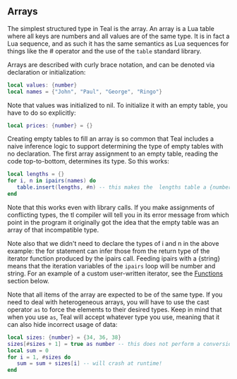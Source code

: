 ## Arrays

The simplest structured type in Teal is the array. An array is a Lua table where
all keys are numbers and all values are of the same type. It is in fact a Lua
sequence, and as such it has the same semantics as Lua sequences for things
like the # operator and the use of the `table` standard library.

Arrays are described with curly brace notation, and can be denoted via
declaration or initialization:

```lua
local values: {number}
local names = {"John", "Paul", "George", "Ringo"}
```

Note that values was initialized to nil. To initialize it with an empty table,
you have to do so explicitly:

```lua
local prices: {number} = {}
```

Creating empty tables to fill an array is so common that Teal includes a naive
inference logic to support determining the type of empty tables with no
declaration. The first array assignment to an empty table, reading the code
top-to-bottom, determines its type. So this works:

```lua
local lengths = {}
for i, n in ipairs(names) do
   table.insert(lengths, #n) -- this makes the  lengths table a {number}
end
```

Note that this works even with library calls. If you make assignments of
conflicting types, the tl compiler will tell you in its error message from
which point in the program it originally got the idea that the empty table was
an array of that incompatible type.

Note also that we didn't need to declare the types of i and n in the above
example: the for statement can infer those from the return type of the
iterator function produced by the ipairs call. Feeding ipairs with a {string}
means that the iteration variables of the `ipairs` loop will be number and
string. For an example of a custom user-written iterator, see the [Functions](#functions)
section below.

Note that all items of the array are expected to be of the same type. If you
need to deal with heterogeneous arrays, you will have to use the cast operator
`as` to force the elements to their desired types. Keep in mind that when you
use `as`, Teal will accept whatever type you use, meaning that it can also hide
incorrect usage of data:

```lua
local sizes: {number} = {34, 36, 38}
sizes[#sizes + 1] = true as number -- this does not perform a conversion! it will just stop tl from complaining!
local sum = 0
for i = 1, #sizes do
   sum = sum + sizes[i] -- will crash at runtime!
end
```
